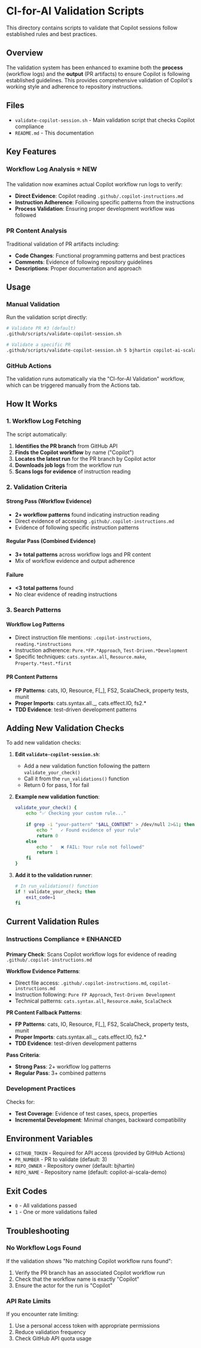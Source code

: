 # CI-for-AI Validation Scripts

This directory contains scripts to validate that Copilot sessions follow established rules and best practices.

## Overview

The validation system has been enhanced to examine both the **process** (workflow logs) and the **output** (PR artifacts) to ensure Copilot is following established guidelines. This provides comprehensive validation of Copilot's working style and adherence to repository instructions.

## Files

- `validate-copilot-session.sh` - Main validation script that checks Copilot compliance
- `README.md` - This documentation

## Key Features

### Workflow Log Analysis ⭐ NEW
The validation now examines actual Copilot workflow run logs to verify:
- **Direct Evidence**: Copilot reading `.github/.copilot-instructions.md`
- **Instruction Adherence**: Following specific patterns from the instructions
- **Process Validation**: Ensuring proper development workflow was followed

### PR Content Analysis
Traditional validation of PR artifacts including:
- **Code Changes**: Functional programming patterns and best practices
- **Comments**: Evidence of following repository guidelines  
- **Descriptions**: Proper documentation and approach

## Usage

### Manual Validation
Run the validation script directly:
```bash
# Validate PR #3 (default)
.github/scripts/validate-copilot-session.sh

# Validate a specific PR
.github/scripts/validate-copilot-session.sh 5 bjhartin copilot-ai-scala-demo
```

### GitHub Actions
The validation runs automatically via the "CI-for-AI Validation" workflow, which can be triggered manually from the Actions tab.

## How It Works

### 1. Workflow Log Fetching
The script automatically:
1. **Identifies the PR branch** from GitHub API
2. **Finds the Copilot workflow** by name ("Copilot")
3. **Locates the latest run** for the PR branch by Copilot actor
4. **Downloads job logs** from the workflow run
5. **Scans logs for evidence** of instruction reading

### 2. Validation Criteria

#### Strong Pass (Workflow Evidence)
- **2+ workflow patterns** found indicating instruction reading
- Direct evidence of accessing `.github/.copilot-instructions.md`
- Evidence of following specific instruction patterns

#### Regular Pass (Combined Evidence)  
- **3+ total patterns** across workflow logs and PR content
- Mix of workflow evidence and output adherence

#### Failure
- **<3 total patterns** found
- No clear evidence of reading instructions

### 3. Search Patterns

#### Workflow Log Patterns
- Direct instruction file mentions: `.copilot-instructions`, `reading.*instructions`
- Instruction adherence: `Pure.*FP.*Approach`, `Test-Driven.*Development`
- Specific techniques: `cats.syntax.all`, `Resource.make`, `Property.*test.*first`

#### PR Content Patterns
- **FP Patterns**: cats, IO, Resource, F[_], FS2, ScalaCheck, property tests, munit
- **Proper Imports**: cats.syntax.all._, cats.effect.IO, fs2.*
- **TDD Evidence**: test-driven development patterns

## Adding New Validation Checks

To add new validation checks:

1. **Edit `validate-copilot-session.sh`**:
   - Add a new validation function following the pattern `validate_your_check()`
   - Call it from the `run_validations()` function
   - Return 0 for pass, 1 for fail

2. **Example new validation function**:
   ```bash
   validate_your_check() {
       echo "✅ Checking your custom rule..."
       
       if grep -i "your-pattern" "$ALL_CONTENT" > /dev/null 2>&1; then
           echo "   ✓ Found evidence of your rule"
           return 0
       else
           echo "   ❌ FAIL: Your rule not followed"
           return 1
       fi
   }
   ```

3. **Add it to the validation runner**:
   ```bash
   # In run_validations() function
   if ! validate_your_check; then
       exit_code=1
   fi
   ```

## Current Validation Rules

### Instructions Compliance ⭐ ENHANCED
**Primary Check**: Scans Copilot workflow logs for evidence of reading `.github/.copilot-instructions.md`

**Workflow Evidence Patterns**:
- Direct file access: `.github/.copilot-instructions.md`, `copilot-instructions.md`
- Instruction following: `Pure FP Approach`, `Test-Driven Development`
- Technical patterns: `cats.syntax.all`, `Resource.make`, `ScalaCheck`

**PR Content Fallback Patterns**:
- **FP Patterns**: cats, IO, Resource, F[_], FS2, ScalaCheck, property tests, munit
- **Proper Imports**: cats.syntax.all._, cats.effect.IO, fs2.*
- **TDD Evidence**: test-driven development patterns

**Pass Criteria**: 
- **Strong Pass**: 2+ workflow log patterns
- **Regular Pass**: 3+ combined patterns

### Development Practices
Checks for:
- **Test Coverage**: Evidence of test cases, specs, properties
- **Incremental Development**: Minimal changes, backward compatibility

## Environment Variables

- `GITHUB_TOKEN` - Required for API access (provided by GitHub Actions)
- `PR_NUMBER` - PR to validate (default: 3)
- `REPO_OWNER` - Repository owner (default: bjhartin)  
- `REPO_NAME` - Repository name (default: copilot-ai-scala-demo)

## Exit Codes

- `0` - All validations passed
- `1` - One or more validations failed

## Troubleshooting

### No Workflow Logs Found
If the validation shows "No matching Copilot workflow runs found":
1. Verify the PR branch has an associated Copilot workflow run
2. Check that the workflow name is exactly "Copilot"
3. Ensure the actor for the run is "Copilot"

### API Rate Limits
If you encounter rate limiting:
1. Use a personal access token with appropriate permissions
2. Reduce validation frequency
3. Check GitHub API quota usage